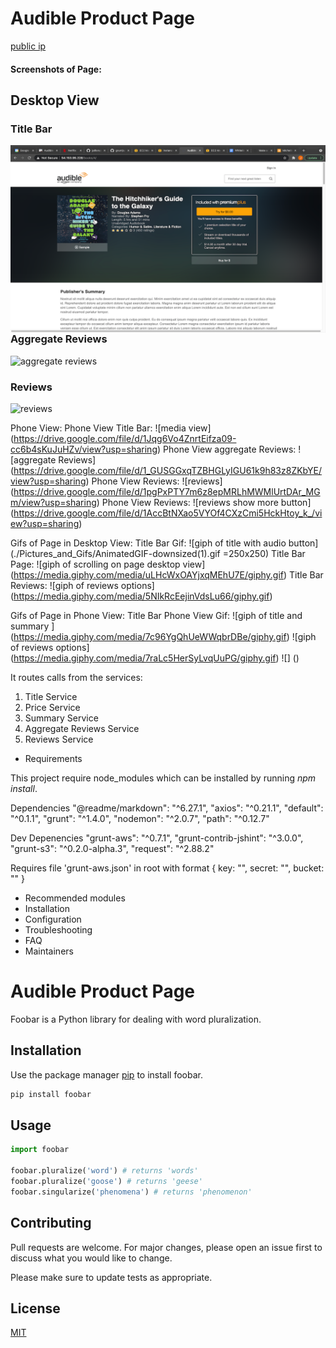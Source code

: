 # Audible Product Page

[public ip](http://ec2-54-153-95-228.us-west-1.compute.amazonaws.com/books/2/)

#### Screenshots of Page:

## Desktop View

### Title Bar

<a href="url"><img src="./Pictures_and_Gifs/titleBar.png" align="left" height="300px" width="600px"></a> <br /><br /><br /><br /><br /><br /><br /><br /><br />

### Aggregate Reviews

 ![aggregate reviews](https://drive.google.com/file/d/1W-_xKtkfPGb_MWfelkovudrerH13f6zc/view?usp=sharing)

### Reviews

![reviews](https://drive.google.com/file/d/1Gcml2SZ29dEA2V9QphfPpIQIk5ea32EC/view?usp=sharing)

Phone View:
Phone View Title Bar:
![media view] (https://drive.google.com/file/d/1Jqg6Vo4ZnrtEifza09-cc6b4sKuJuHZv/view?usp=sharing)
Phone View aggregate Reviews:
![aggregate Reviews] (https://drive.google.com/file/d/1_GUSGGxqTZBHGLyIGU61k9h83z8ZKbYE/view?usp=sharing)
Phone View Reviews:
![reviews] (https://drive.google.com/file/d/1pgPxPTY7m6z8epMRLhMWMlUrtDAr_MGm/view?usp=sharing)
Phone View Reviews:
![reviews show more button] (https://drive.google.com/file/d/1AccBtNXao5VYOf4CXzCmi5HckHtoy_k_/view?usp=sharing)

Gifs of Page in Desktop View:
Title Bar Gif:
![giph of title with audio button](./Pictures_and_Gifs/AnimatedGIF-downsized(1).gif =250x250)
Title Bar Page:
![giph of scrolling on page desktop view] (https://media.giphy.com/media/uLHcWxOAYjxqMEhU7E/giphy.gif)
Title Bar Reviews:
![giph of reviews options] (https://media.giphy.com/media/5NIkRcEejinVdsLu66/giphy.gif)

Gifs of Page in Phone View:
Title Bar Phone View Gif:
![giph of title and summary ] (https://media.giphy.com/media/7c96YgQhUeWWqbrDBe/giphy.gif)
![giph of reviews options] (https://media.giphy.com/media/7raLc5HerSyLvqUuPG/giphy.gif)
![] ()





It routes calls from the services:
1. Title Service
1. Price Service
1. Summary Service
1. Aggregate Reviews Service
1. Reviews Service

* Requirements

This project require node_modules which can be installed by running *npm install*.

Dependencies
    "@readme/markdown": "^6.27.1",
    "axios": "^0.21.1",
    "default": "^0.1.1",
    "grunt": "^1.4.0",
    "nodemon": "^2.0.7",
    "path": "^0.12.7"

Dev Depenencies
    "grunt-aws": "^0.7.1",
    "grunt-contrib-jshint": "^3.0.0",
    "grunt-s3": "^0.2.0-alpha.3",
    "request": "^2.88.2"

Requires file 'grunt-aws.json' in root with format
{
  key: "<aws key>",
  secret: "<secret aws key>",
  bucket: "<name of s3 bucket>"
}


* Recommended modules
* Installation
* Configuration
* Troubleshooting
* FAQ
* Maintainers


# Audible Product Page

Foobar is a Python library for dealing with word pluralization.

## Installation

Use the package manager [pip](https://pip.pypa.io/en/stable/) to install foobar.

```bash
pip install foobar
```

## Usage

```python
import foobar

foobar.pluralize('word') # returns 'words'
foobar.pluralize('goose') # returns 'geese'
foobar.singularize('phenomena') # returns 'phenomenon'
```

## Contributing
Pull requests are welcome. For major changes, please open an issue first to discuss what you would like to change.

Please make sure to update tests as appropriate.

## License
[MIT](https://choosealicense.com/licenses/mit/)
